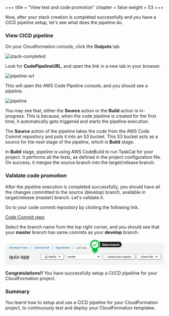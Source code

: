 +++
title = "View test and code promotion"
chapter = false
weight = 53
+++

Now, after your stack creation is completed successfully and you have a CICD pipeline 
setup, let's see what does the pipeline do.

### View CICD pipeline

On your Cloudformation console, click the **Outputs** tab.

![stack-completed](/images/stack-completed.png)

Look for **CodePipelineURL**, and open the link in a new tab in your browser. 

![pipeline-url](/images/pipeline-url.png)

This will open the AWS Code Pipeline console, and you should see a pipeline.

![pipeline](/images/pipeline.png)

You may see that, either the **Source** action or the **Build** action is in-progress. 
This is because, when the code pipeline is created for the first time, it automatically 
gets triggered and starts the pipeline execution. 

The **Source** action of the pipeline takes the code from the AWS Code Commit repository 
and puts it into an S3 bucket. This S3 bucket acts as a source for the next stage of the 
pipeline, which is **Build** stage.

In **Build** stage, pipeline is using AWS CodeBuild to run TaskCat for your project. It 
performs all the tests, as defined in the project configuration file. On success, it 
merges the source branch into the target/release branch.

### Validate code promotion

After the pipeline execution is completed successfully, you should have all the changes 
committed to the source (develop) branch, available in target/release (master) branch. 
Let's validate it.

Go to your code commit repository by clicking the following link.

[Code Commit repo](https://us-west-2.console.aws.amazon.com/codesuite/codecommit/repositories/quiz-app/commits?region=us-west-2)

Select the branch name from the top right corner, and you should see that your 
**master** branch has same commits as your **develop** branch.

![select-branch](/images/select-branch.png)

**Congratulations!!** You have successfully setup a CI/CD pipeliine for your 
CloudFormation project. 

### Summary

You learnt how to setup and use a CICD pipeline for your CloudFormation project, to 
continuously test and deploy your CloudFormation templates.

